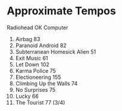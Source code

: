 Approximate Tempos
==================

Radiohead
OK Computer
1. Airbag			83
2. Paranoid Android		82
3. Subterranean Homesick Alien	51
4. Exit Music			61
5. Let Down			102
6. Karma Police			75
8. Electioneering		155
9. Climbing Up the Walls	74
10. No Surprises		75
11. Lucky			66
12. The Tourist			77 (3/4)
